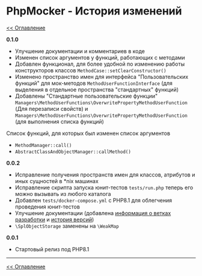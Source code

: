 # PhpMocker - История изменений
[<< Оглавление](README.md)

**0.1.0**
- Улучшение документации и комментариев в коде
- Изменен список аргументов у функций, работающих с методами
- Добавлен функционал, для более удобной по изменению работы конструкторов классов `MethodCase::setClearConstructor()`
- Изменено пространство имен для интерфейса "Пользовательских функций" для мок-методов `MethodUserFunctionInterface`
  (для выделения в отдельное пространства "стандартных" функций)
- Добавлены "Стандартные пользовательские функции" `Managers\MethodUserFunctions\OverwritePropertyMethodUserFunction`
  (Для перезаписи свойств) и `Managers\MethodUserFunctions\OverwritePropertyMethodUserFunction` (для выполнения списка функций)

Список функций, для которых был изменен список аргументов
- `MethodManager::call()`
- `AbstractClassAndObjectManager::callMethod()`


**0.0.2**
- Исправление получения пространств имен для классов, атрибутов и иных сущностей в *nix машинах
- Исправление скрипта запуска юнит-тестов `tests/run.php` теперь его можно вызывать из любого каталога
- Добавлен `tests/docker-compose.yml` с PHP8.1 для облегчения проведения юнит-тестов
- Улучшение документации (добавлена [информация о ветках разработки](git-branch.md) и [история версий](history.md))
- `\SplObjectStorage` заменены на `\WeakMap`

**0.0.1**
- Стартовый релиз под PHP8.1

--- 

[<< Оглавление](README.md)
